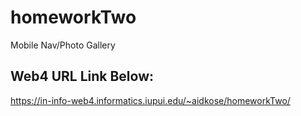 # homeworkTwo

Mobile Nav/Photo Gallery

## Web4 URL Link Below:

https://in-info-web4.informatics.iupui.edu/~aidkose/homeworkTwo/
